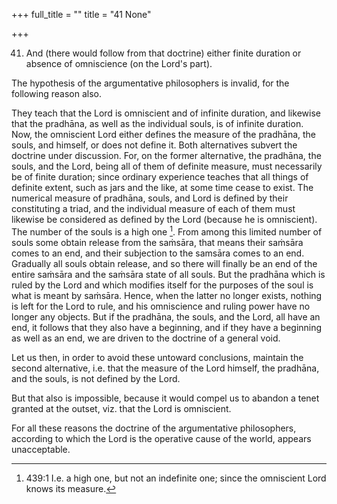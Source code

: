 +++
full_title = ""
title = "41 None"

+++


41. And (there would follow from that doctrine) either finite duration or absence of omniscience (on the Lord's part).

The hypothesis of the argumentative philosophers is invalid, for the following reason also.

They teach that the Lord is omniscient and of infinite duration, and likewise that the pradhāna, as well as the individual souls, is of infinite duration. Now, the omniscient Lord either defines the measure of the pradhāna, the souls, and himself, or does not define it. Both alternatives subvert the doctrine under discussion. For, on the former alternative, the pradhāna, the souls, and the Lord, being all of them of definite measure, must necessarily be of finite duration; since ordinary experience teaches that all things of definite extent, such as jars and the like, at some time cease to exist. The numerical measure of pradhāna, souls, and Lord is defined by their constituting a triad, and the individual measure of each of them must likewise be considered as defined by the Lord (because he is omniscient). The number of the souls is a high one [^fn_422]. From among this limited number of souls some obtain release from the saṁsāra, that means their saṁsāra comes to an end, and their subjection to the samsāra comes to an end. Gradually all souls obtain release, and so there will finally be an end of the entire saṁsāra and the saṁsāra state of all souls. But the pradhāna which is ruled by the Lord and which modifies itself for the purposes of the soul is what is meant by saṁsāra. Hence, when the latter no longer exists, nothing is left for the Lord to rule, and his omniscience and ruling power have no longer any objects. But if the pradhāna, the souls, and the Lord, all have an end, it follows that they also have a beginning, and if they have a beginning as well as an end, we are driven to the doctrine of a general void.

Let us then, in order to avoid these untoward conclusions, maintain the second alternative, i.e. that the measure of the Lord himself, the pradhāna, and the souls, is not defined by the Lord.

But that also is impossible, because it would compel us to abandon a tenet granted at the outset, viz. that the Lord is omniscient.

[^fn_422]: 439:1 I.e. a high one, but not an indefinite one; since the omniscient Lord knows its measure.

For all these reasons the doctrine of the argumentative philosophers, according to which the Lord is the operative cause of the world, appears unacceptable.

